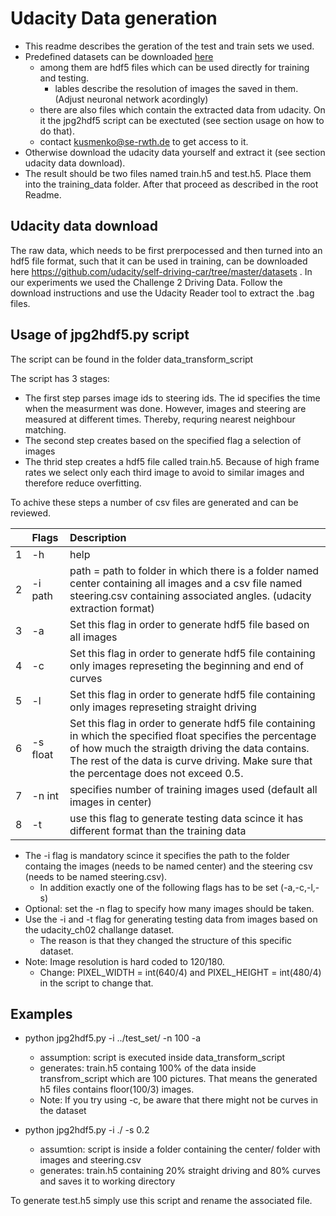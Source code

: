 # Udacity Data generation

- This readme describes the geration of the test and train sets we used. 
- Predefined datasets can be downloaded [here](https://rwth-aachen.sciebo.de/apps/files/?dir=/LabSS19/end2end_training_testing_data&fileid=1993075326) 
    - among them are hdf5 files which can be used directly for training and testing. 
        - lables describe the resolution of images the saved in them. (Adjust neuronal network acordingly) 
    - there are also files which contain the extracted data from udacity. On it the jpg2hdf5 script can be exectuted (see section usage on how to do that).
    - contact kusmenko@se-rwth.de to get access to it.
- Otherwise download the udacity data yourself and extract it (see section udacity data download).
- The result should be two files named train.h5 and test.h5. Place them into the training_data folder. After that proceed as described in the root Readme.

## Udacity data download 

The raw data, which needs to be first prerpocessed and then turned into an hdf5 file format, such that it can be used in training,  can be downloaded here https://github.com/udacity/self-driving-car/tree/master/datasets . In our experiments we used the Challenge 2 Driving Data. 
Follow the download instructions and use the Udacity Reader tool to extract the .bag files.


## Usage of jpg2hdf5.py script 

The script can be found in the folder data_transform_script

The script has 3 stages:
 - The first step parses image ids to steering ids. The id  specifies the time when the measurment was done. However, images and steering are measured at different times. Thereby, requring nearest neighbour matching.
 - The second step creates based on the specified flag a selection of images
 - The thrid step creates a hdf5 file called train.h5.  Because of high frame rates we select only each third image to avoid to similar images and therefore reduce overfitting. 

To achive these steps a number of csv files are generated and can be reviewed. 

|  | Flags | Description 
|:---|:---|:---|
| 1 | -h | help | 
| 2 | -i path | path = path to folder in which there is a folder named center containing all images and a csv file named steering.csv containing associated angles. (udacity extraction format) | 
| 3 | -a | Set this flag in order to generate hdf5 file based on all images | 
| 4 | -c | Set this flag in order to generate hdf5 file containing only images represeting the beginning and end of curves | 
| 5 | -l | Set this flag in order to generate hdf5 file containing only images represeting straight driving | 
| 6 | -s float | Set this flag in order to generate hdf5 file containing  in which the specified float specifies the percentage of how much the straigth driving the data contains. The rest of the data is curve driving. Make sure that the percentage does not exceed 0.5. | 
| 7 | -n int | specifies number of training images used (default all images in center)| 
| 8 | -t | use this flag to generate testing data scince it has different format than the training data | 


- The -i flag is mandatory scince it specifies the path to the folder containg the images (needs to be named center) and the steering csv (needs to be named steering.csv).
    - In addition exactly one of the following flags has to be set (-a,-c,-l,-s)
- Optional: set the -n flag to specify how many images should be taken. 
- Use the -i and -t flag for generating testing data from images based on the udacity_ch02 challange dataset. 
    - The reason is that they changed the structure of this specific dataset. 
- Note: Image resolution is hard coded to 120/180.
    - Change:  PIXEL_WIDTH  = int(640/4) and PIXEL_HEIGHT = int(480/4) in the script to change that. 

## Examples 
- python jpg2hdf5.py -i ../test_set/ -n 100 -a
    - assumption: script is executed inside data_transform_script
    - generates: train.h5 containg 100% of the data inside transfrom_script which are 100 pictures. That means the generated h5 files contains floor(100/3) images.
    - Note: If you try using -c, be aware that there might not be curves in the dataset 

- python jpg2hdf5.py -i ./ -s 0.2
    - assumtion: script is inside a folder containing  the center/ folder with images and  steering.csv
    - generates: train.h5 containing 20% straight driving and 80% curves and saves it to working directory

To generate test.h5 simply use this script and rename the associated file. 





